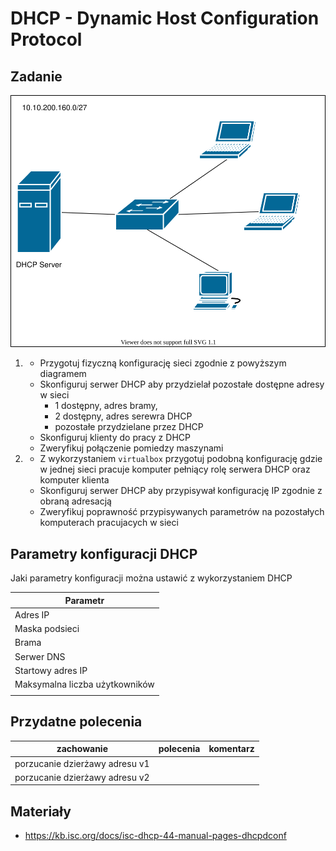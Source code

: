 # DHCP - Dynamic Host Configuration Protocol

## Zadanie

![zadanie 7](DHCP.svg)

1.
   * Przygotuj fizyczną konfigurację sieci zgodnie z powyższym diagramem
   * Skonfiguruj serwer DHCP aby przydzielał pozostałe dostępne adresy w sieci
     * 1 dostępny, adres bramy, 
     * 2 dostępny, adres serewra DHCP
     * pozostałe przydzielane przez DHCP
   * Skonfiguruj klienty do pracy z DHCP
   * Zweryfikuj połączenie pomiedzy maszynami
  
2. 
   * Z wykorzystaniem ``virtualbox`` przygotuj podobną konfigurację gdzie w jednej sieci pracuje komputer pełniący rolę serwera DHCP oraz komputer klienta
   * Skonfiguruj serwer DHCP aby przypisywał konfigurację IP zgodnie z obraną adresacją
   * Zweryfikuj poprawność przypisywanych parametrów na pozostałych komputerach pracujacych w sieci 

## Parametry konfiguracji DHCP
Jaki parametry konfiguracji można ustawić z wykorzystaniem DHCP

| Parametr                    | 
| -------------                 |
| Adres IP                      |
| Maska podsieci                |
| Brama  |
| Serwer DNS |
| Startowy adres IP|
| Maksymalna liczba użytkowników |
| |

## Przydatne polecenia

| zachowanie                    | polecenia               | komentarz                |
| -------------                 |:-------------:            | -----:                    |
| porzucanie dzierżawy adresu v1|  |          |
| porzucanie dzierżawy adresu v2|  |          |


## Materiały

* https://kb.isc.org/docs/isc-dhcp-44-manual-pages-dhcpdconf
